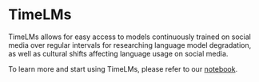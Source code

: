 # TimeLMs

TimeLMs allows for easy access to models continuously trained on social media over regular intervals for researching language model degradation, as well as cultural shifts affecting language usage on social media.

To learn more and start using TimeLMs, please refer to our [notebook](demo.ipynb).
